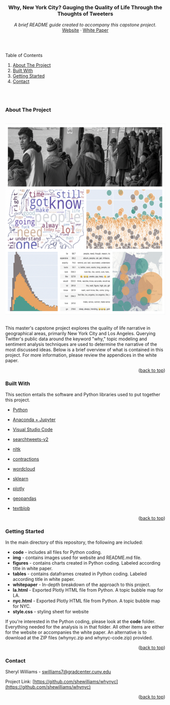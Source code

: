 <div id="top"></div>

<br />
<div align="center">

  <h3 align="center">Why, New York City? Gauging the Quality of Life Through the Thoughts of Tweeters</h3>
  <p align="center">
    <i>A brief README guide created to accompany this capstone project.</i>
    <br />
    <a href="https://shewilliams.github.io/whynyc/" target="_blank">Website</a>
    ·
    <a href="https://github.com/othneildrew/Best-README-Template/issues" target="_blank">White Paper</a>
  </p>
</div>

<br><br>

<!-- TABLE OF CONTENTS -->
<!--<details> -->
  <summary>Table of Contents</summary>
  <ol>
    <li>
      <a href="#about-the-project">About The Project</a>
    </li>
    <li>
        <a href="#built-with">Built With</a>
    </li>
    <li>
      <a href="#getting-started">Getting Started</a>
    </li>
    <!--<li><a href="#license">License</a></li>-->
    <li><a href="#contact">Contact</a></li>
  </ol>
<!--</details>-->

<br />
<br />

<!-- ABOUT THE PROJECT -->
### About The Project
<br>
<div align="center">
<img src="img/header.png" alt="images featuring project" height="600">
</div>
<br>

This master's capstone project explores the quality of life narrative in geographical areas, primarily New York City and Los Angeles. Querying Twitter's public data around the keyword "why," topic modeling and sentiment analysis techniques are used to determine the narrative of the most discussed ideas. Below is a brief overview of what is contained in this project. For more information, please review the appendices in the white paper.

<p align="right">(<a href="#top">back to top</a>)</p>



### Built With

This section entails the software and Python libraries used to put together this project.

* [Python](https://www.python.org)
* [Anaconda + Jupyter](https://www.anaconda.com)
* [Visual Studio Code](https://code.visualstudio.com)

* [searchtweets-v2](https://pypi.org/project/searchtweets-v2/)
* [nltk](https://www.nltk.org/)
* [contractions](https://pypi.org/project/contractions/)
* [wordcloud](https://amueller.github.io/word_cloud/)
* [sklearn](https://scikit-learn.org/stable/)
* [plotly](https://plotly.com/python/)
* [geopandas](https://geopandas.org/en/stable/)
* [textblob](https://textblob.readthedocs.io/en/dev/)

<p align="right">(<a href="#top">back to top</a>)</p>



<!-- GETTING STARTED -->
### Getting Started

In the main directory of this repository, the following are included: 
* <b>code</b> - includes all files for Python coding.
* <b>img</b> - contains images used for website and README.md file.
* <b>figures</b> - contains charts created in Python coding. Labeled according title in white paper.
* <b>tables</b> - contains dataframes created in Python coding. Labeled according title in white paper.
* <b>whitepaper</b> - In-depth breakdown of the approach to this project.
* <b>la.html</b> - Exported Plotly HTML file from Python. A topic bubble map for LA.
* <b>nyc.html</b> - Exported Plotly HTML file from Python. A topic bubble map for NYC.
* <b>style.css</b> - styling sheet for website

If you're interested in the Python coding, please look at the <b>code</b> folder. Everything needed for the analysis is in that folder. All other items are either for the website or accompanies the white paper. An alternative is to download at the ZIP files (whynyc.zip and whynyc-code.zip) provided.

<p align="right">(<a href="#top">back to top</a>)</p>



<!-- LICENSE 
### License

Distributed under the MIT License. See `LICENSE.txt` for more information.

<p align="right">(<a href="#top">back to top</a>)</p>-->



<!-- CONTACT -->
### Contact

Sheryl Williams - swilliams7@gradcenter.cuny.edu

Project Link: [https://github.com/shewilliams/whynyc](https://github.com/shewilliams/whynyc)

<p align="right">(<a href="#top">back to top</a>)</p>
